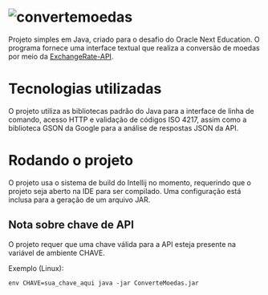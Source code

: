 # ![convertemoedas](https://github.com/user-attachments/assets/a1b63d18-4a45-4f49-9f88-c08fba545cd5)
Projeto simples em Java, criado para o desafio do Oracle Next Education.
O programa fornece uma interface textual que realiza a conversão de moedas por meio da
[ExchangeRate-API](https://exchangerate-api.com).

# Tecnologias utilizadas
O projeto utiliza as bibliotecas padrão do Java para a interface de linha de comando, acesso HTTP e validação de códigos
ISO 4217, assim como a biblioteca GSON da Google para a análise de respostas JSON da API.

# Rodando o projeto
O projeto usa o sistema de build do Intellij no momento, requerindo que o projeto seja aberto na IDE para ser compilado.
Uma configuração está inclusa para a geração de um arquivo JAR.

## Nota sobre chave de API
O projeto requer que uma chave válida para a API esteja presente na variável de ambiente CHAVE.

Exemplo (Linux):

```env CHAVE=sua_chave_aqui java -jar ConverteMoedas.jar```
